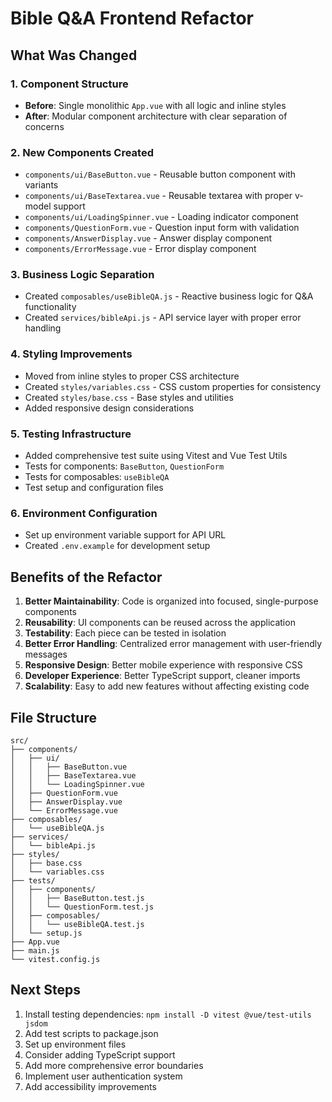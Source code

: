 # Bible Q&A Frontend Refactor

## What Was Changed

### 1. Component Structure
- **Before**: Single monolithic `App.vue` with all logic and inline styles
- **After**: Modular component architecture with clear separation of concerns

### 2. New Components Created
- `components/ui/BaseButton.vue` - Reusable button component with variants
- `components/ui/BaseTextarea.vue` - Reusable textarea with proper v-model support
- `components/ui/LoadingSpinner.vue` - Loading indicator component
- `components/QuestionForm.vue` - Question input form with validation
- `components/AnswerDisplay.vue` - Answer display component
- `components/ErrorMessage.vue` - Error display component

### 3. Business Logic Separation
- Created `composables/useBibleQA.js` - Reactive business logic for Q&A functionality
- Created `services/bibleApi.js` - API service layer with proper error handling

### 4. Styling Improvements
- Moved from inline styles to proper CSS architecture
- Created `styles/variables.css` - CSS custom properties for consistency
- Created `styles/base.css` - Base styles and utilities
- Added responsive design considerations

### 5. Testing Infrastructure
- Added comprehensive test suite using Vitest and Vue Test Utils
- Tests for components: `BaseButton`, `QuestionForm`
- Tests for composables: `useBibleQA`
- Test setup and configuration files

### 6. Environment Configuration
- Set up environment variable support for API URL
- Created `.env.example` for development setup

## Benefits of the Refactor

1. **Better Maintainability**: Code is organized into focused, single-purpose components
2. **Reusability**: UI components can be reused across the application
3. **Testability**: Each piece can be tested in isolation
4. **Better Error Handling**: Centralized error management with user-friendly messages
5. **Responsive Design**: Better mobile experience with responsive CSS
6. **Developer Experience**: Better TypeScript support, cleaner imports
7. **Scalability**: Easy to add new features without affecting existing code

## File Structure
```
src/
├── components/
│   ├── ui/
│   │   ├── BaseButton.vue
│   │   ├── BaseTextarea.vue
│   │   └── LoadingSpinner.vue
│   ├── QuestionForm.vue
│   ├── AnswerDisplay.vue
│   └── ErrorMessage.vue
├── composables/
│   └── useBibleQA.js
├── services/
│   └── bibleApi.js
├── styles/
│   ├── base.css
│   └── variables.css
├── tests/
│   ├── components/
│   │   ├── BaseButton.test.js
│   │   └── QuestionForm.test.js
│   ├── composables/
│   │   └── useBibleQA.test.js
│   └── setup.js
├── App.vue
├── main.js
└── vitest.config.js
```

## Next Steps
1. Install testing dependencies: `npm install -D vitest @vue/test-utils jsdom`
2. Add test scripts to package.json
3. Set up environment files
4. Consider adding TypeScript support
5. Add more comprehensive error boundaries
6. Implement user authentication system
7. Add accessibility improvements
